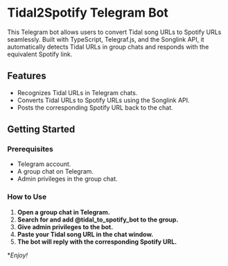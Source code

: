 # Tidal2Spotify Telegram Bot

This Telegram bot allows users to convert Tidal song URLs to Spotify URLs seamlessly. Built with TypeScript, Telegraf.js, and the Songlink API, it automatically detects Tidal URLs in group chats and responds with the equivalent Spotify link.

## Features

- Recognizes Tidal URLs in Telegram chats.
- Converts Tidal URLs to Spotify URLs using the Songlink API.
- Posts the corresponding Spotify URL back to the chat.

## Getting Started

### Prerequisites

- Telegram account.
- A group chat on Telegram.
- Admin privileges in the group chat.

### How to Use

1. **Open a group chat in Telegram.**
2. **Search for and add @tidal_to_spotify_bot to the group.**
3. **Give admin privileges to the bot.**
4. **Paste your Tidal song URL in the chat window.**
5. **The bot will reply with the corresponding Spotify URL.**

**Enjoy!*
